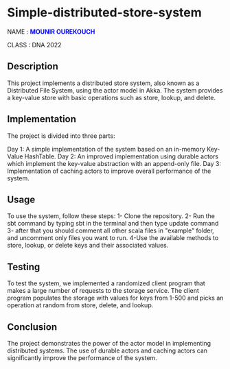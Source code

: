 # Simple-distributed-store-system

NAME : **<span style="color:blue">MOUNIR OUREKOUCH</span>**

CLASS : DNA 2022



## Description
This project implements a distributed store system, also known as a Distributed File System, using the actor model in Akka. The system provides a key-value store with basic operations such as store, lookup, and delete. 

## Implementation
The project is divided into three parts:

Day 1: A simple implementation of the system based on an in-memory Key-Value HashTable.
Day 2: An improved implementation using durable actors which implement the key-value abstraction with an append-only file.
Day 3: Implementation of caching actors to improve overall performance of the system.

## Usage
To use the system, follow these steps:
1- Clone the repository.
2- Run the sbt command by typing sbt in the terminal and then type update command
3- after that you should comment all other scala files in "example" folder, and uncomment only files you want to run.
4-Use the available methods to store, lookup, or delete keys and their associated values.

## Testing
To test the system, we implemented a randomized client program that makes a large number of requests to the storage service. The client program populates the storage with values for keys from 1-500 and picks an operation at random from store, delete, and lookup.

## Conclusion
The project demonstrates the power of the actor model in implementing distributed systems. The use of durable actors and caching actors can significantly improve the performance of the system.
